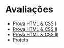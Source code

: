 # Avaliações

* [Prova HTML & CSS I](prova-html-css-1/)
* [Prova HTML & CSS II](prova-html-css-2/)
* [Prova HTML & CSS III](prova-html-css-3/)
* [Projeto](projeto.md)
